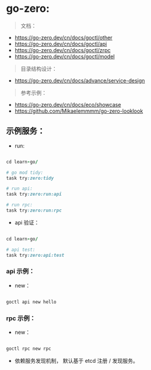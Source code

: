 # go-zero:

> 文档：

- https://go-zero.dev/cn/docs/goctl/other
- https://go-zero.dev/cn/docs/goctl/api
- https://go-zero.dev/cn/docs/goctl/zrpc
- https://go-zero.dev/cn/docs/goctl/model

> 目录结构设计：

- https://go-zero.dev/cn/docs/advance/service-design

> 参考示例：

- https://go-zero.dev/cn/docs/eco/showcase
- https://github.com/Mikaelemmmm/go-zero-looklook

## 示例服务：

- run:

```ruby

cd learn-go/

# go mod tidy:
task try:zero:tidy 

# run api:
task try:zero:run:api

# run rpc:
task try:zero:run:rpc

```

- api 验证：

```ruby

cd learn-go/

# api test:
task try:zero:api:test

```

### api 示例：

- new：

```ruby

goctl api new hello

```

### rpc 示例：

- new：

```ruby

goctl rpc new rpc
```

- 依赖服务发现机制， 默认基于 etcd 注册 / 发现服务。

